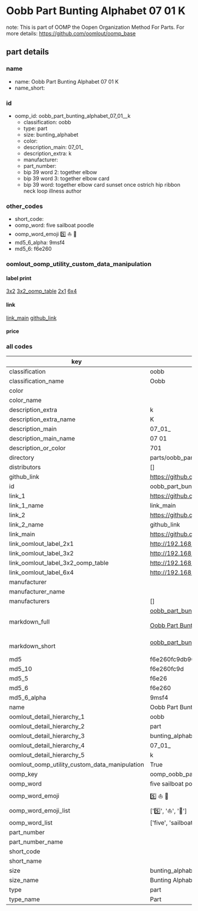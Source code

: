 # Oobb Part Bunting Alphabet 07 01  K  

note: This is part of OOMP the Oopen Organization Method For Parts. For more details: https://github.com/oomlout/oomp_base

##  part details





### name
* name: Oobb Part Bunting Alphabet 07 01  K
* name_short: 
### id
* oomp_id: oobb_part_bunting_alphabet_07_01__k
  * classification: oobb
  * type: part
  * size: bunting_alphabet
  * color: 
  * description_main: 07_01_
  * description_extra: k
  * manufacturer: 
  * part_number: 
  * bip 39 word 2: together elbow
  * bip 39 word 3: together elbow card
  * bip 39 word: together elbow card sunset once ostrich hip ribbon neck loop illness author

### other_codes
* short_code: 
* oomp_word: five sailboat poodle
* oomp_word_emoji :five: :sailboat: :poodle:
* md5_6_alpha: 9msf4
* md5_6: f6e260






### oomlout_oomp_utility_custom_data_manipulation
#### label print
[3x2](http://192.168.1.245:1112/?label=oomp%209msf4)
[3x2_oomp_table](http://192.168.1.107:1112/?label=oomp%209msf4)
[2x1](http://192.168.1.242:1112/?label=oomp%209msf4)
[6x4](http://192.168.1.55:1112/?label=oomp%209msf4)    

#### link

[link_main](https://github.com/oomlout/oomlout_oomp_current_version_messy/tree/main/parts/oobb_part_bunting_alphabet_07_01__k) [github_link](https://github.com/oomlout/oomlout_oomp_part_src/tree/main/parts/oobb_part_bunting_alphabet_07_01__k)                             

#### price







### all codes 
| key | value |  
| --- | --- |  
| classification | oobb |  
| classification_name | Oobb |  
| color |  |  
| color_name |  |  
| description_extra | k |  
| description_extra_name | K |  
| description_main | 07_01_ |  
| description_main_name | 07 01  |  
| description_or_color | 701 |  
| directory | parts/oobb_part_bunting_alphabet_07_01__k |  
| distributors | [] |  
| github_link | https://github.com/oomlout/oomlout_oomp_part_src/tree/main/parts/oobb_part_bunting_alphabet_07_01__k |  
| id | oobb_part_bunting_alphabet_07_01__k |  
| link_1 | https://github.com/oomlout/oomlout_oomp_current_version_messy/tree/main/parts/oobb_part_bunting_alphabet_07_01__k |  
| link_1_name | link_main |  
| link_2 | https://github.com/oomlout/oomlout_oomp_part_src/tree/main/parts/oobb_part_bunting_alphabet_07_01__k |  
| link_2_name | github_link |  
| link_main | https://github.com/oomlout/oomlout_oomp_current_version_messy/tree/main/parts/oobb_part_bunting_alphabet_07_01__k |  
| link_oomlout_label_2x1 | http://192.168.1.242:1112/?label=oomp%209msf4 |  
| link_oomlout_label_3x2 | http://192.168.1.245:1112/?label=oomp%209msf4 |  
| link_oomlout_label_3x2_oomp_table | http://192.168.1.107:1112/?label=oomp%209msf4 |  
| link_oomlout_label_6x4 | http://192.168.1.55:1112/?label=oomp%209msf4 |  
| manufacturer |  |  
| manufacturer_name |  |  
| manufacturers | [] |  
| markdown_full | [oobb_part_bunting_alphabet_07_01__k](https://github.com/oomlout/oomlout_oomp_current_version_messy/tree/main/parts/oobb_part_bunting_alphabet_07_01__k)<br>[](https://github.com/oomlout/oomlout_oomp_current_version_messy/tree/main/parts/oobb_part_bunting_alphabet_07_01__k)<br>[Oobb Part Bunting Alphabet 07 01  K](https://github.com/oomlout/oomlout_oomp_current_version_messy/tree/main/parts/oobb_part_bunting_alphabet_07_01__k)<br><br> |  
| markdown_short | [oobb_part_bunting_alphabet_07_01__k](https://github.com/oomlout/oomlout_oomp_current_version_messy/tree/main/parts/oobb_part_bunting_alphabet_07_01__k)<br><br> |  
| md5 | f6e260fc9db90d7e73cd4d984511cf1d |  
| md5_10 | f6e260fc9d |  
| md5_5 | f6e26 |  
| md5_6 | f6e260 |  
| md5_6_alpha | 9msf4 |  
| name | Oobb Part Bunting Alphabet 07 01  K |  
| oomlout_detail_hierarchy_1 | oobb |  
| oomlout_detail_hierarchy_2 | part |  
| oomlout_detail_hierarchy_3 | bunting_alphabet |  
| oomlout_detail_hierarchy_4 | 07_01_ |  
| oomlout_detail_hierarchy_5 | k |  
| oomlout_oomp_utility_custom_data_manipulation | True |  
| oomp_key | oomp_oobb_part_bunting_alphabet_07_01__k |  
| oomp_word | five sailboat poodle |  
| oomp_word_emoji | :five: :sailboat: :poodle: |  
| oomp_word_emoji_list | [':five:', ':sailboat:', ':poodle:'] |  
| oomp_word_list | ['five', 'sailboat', 'poodle'] |  
| part_number |  |  
| part_number_name |  |  
| short_code |  |  
| short_name |  |  
| size | bunting_alphabet |  
| size_name | Bunting Alphabet |  
| type | part |  
| type_name | Part |  
